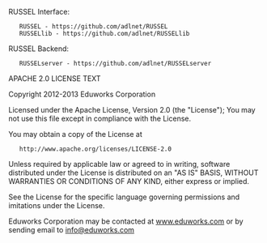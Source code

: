 RUSSEL Interface:

       RUSSEL - https://github.com/adlnet/RUSSEL
       RUSSELlib - https://github.com/adlnet/RUSSELlib

RUSSEL Backend:

       RUSSELserver - https://github.com/adlnet/RUSSELserver
    
APACHE 2.0 LICENSE TEXT

Copyright 2012-2013 Eduworks Corporation

Licensed under the Apache License, Version 2.0 (the "License"); 
You may not use this file except in compliance with the License.

You may obtain a copy of the License at

       http://www.apache.org/licenses/LICENSE-2.0

Unless required by applicable law or agreed to in writing, software distributed under the License 
is distributed on an "AS IS" BASIS, WITHOUT WARRANTIES OR CONDITIONS OF ANY KIND, either express or implied.

See the License for the specific language governing permissions and imitations under the License.

Eduworks Corporation may be contacted at www.eduworks.com or by sending email to info@eduworks.com
